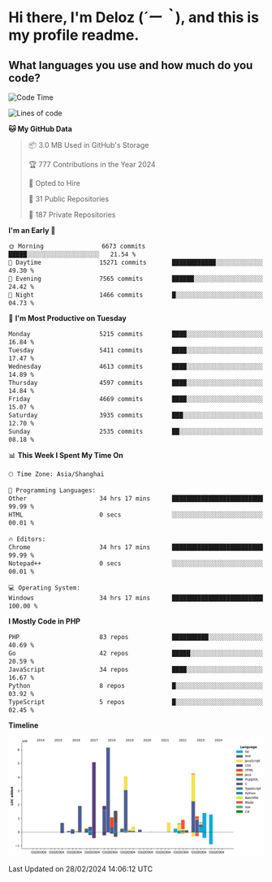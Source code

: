 # **Hi there, I'm Deloz (*´ー｀*), and this is my profile readme.**

## **What languages you use and how much do you code?**

<!--START_SECTION:waka-->
![Code Time](http://img.shields.io/badge/Code%20Time-3%2C378%20hrs%2055%20mins-blue)

![Lines of code](https://img.shields.io/badge/From%20Hello%20World%20I%27ve%20Written-35.8%20million%20lines%20of%20code-blue)

**🐱 My GitHub Data** 

> 📦 3.0 MB Used in GitHub's Storage 
 > 
> 🏆 777 Contributions in the Year 2024
 > 
> 💼 Opted to Hire
 > 
> 📜 31 Public Repositories 
 > 
> 🔑 187 Private Repositories 
 > 
**I'm an Early 🐤** 

```text
🌞 Morning                6673 commits        █████░░░░░░░░░░░░░░░░░░░░   21.54 % 
🌆 Daytime                15271 commits       ████████████░░░░░░░░░░░░░   49.30 % 
🌃 Evening                7565 commits        ██████░░░░░░░░░░░░░░░░░░░   24.42 % 
🌙 Night                  1466 commits        █░░░░░░░░░░░░░░░░░░░░░░░░   04.73 % 
```
📅 **I'm Most Productive on Tuesday** 

```text
Monday                   5215 commits        ████░░░░░░░░░░░░░░░░░░░░░   16.84 % 
Tuesday                  5411 commits        ████░░░░░░░░░░░░░░░░░░░░░   17.47 % 
Wednesday                4613 commits        ████░░░░░░░░░░░░░░░░░░░░░   14.89 % 
Thursday                 4597 commits        ████░░░░░░░░░░░░░░░░░░░░░   14.84 % 
Friday                   4669 commits        ████░░░░░░░░░░░░░░░░░░░░░   15.07 % 
Saturday                 3935 commits        ███░░░░░░░░░░░░░░░░░░░░░░   12.70 % 
Sunday                   2535 commits        ██░░░░░░░░░░░░░░░░░░░░░░░   08.18 % 
```


📊 **This Week I Spent My Time On** 

```text
🕑︎ Time Zone: Asia/Shanghai

💬 Programming Languages: 
Other                    34 hrs 17 mins      █████████████████████████   99.99 % 
HTML                     0 secs              ░░░░░░░░░░░░░░░░░░░░░░░░░   00.01 % 

🔥 Editors: 
Chrome                   34 hrs 17 mins      █████████████████████████   99.99 % 
Notepad++                0 secs              ░░░░░░░░░░░░░░░░░░░░░░░░░   00.01 % 

💻 Operating System: 
Windows                  34 hrs 17 mins      █████████████████████████   100.00 % 
```

**I Mostly Code in PHP** 

```text
PHP                      83 repos            ██████████░░░░░░░░░░░░░░░   40.69 % 
Go                       42 repos            █████░░░░░░░░░░░░░░░░░░░░   20.59 % 
JavaScript               34 repos            ████░░░░░░░░░░░░░░░░░░░░░   16.67 % 
Python                   8 repos             █░░░░░░░░░░░░░░░░░░░░░░░░   03.92 % 
TypeScript               5 repos             █░░░░░░░░░░░░░░░░░░░░░░░░   02.45 % 
```



**Timeline**

![Lines of Code chart](https://raw.githubusercontent.com/deloz/deloz/main/assets/bar_graph.png)


 Last Updated on 28/02/2024 14:06:12 UTC
<!--END_SECTION:waka-->

